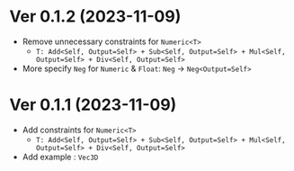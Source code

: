 # Ver 0.1.2 (2023-11-09)

- Remove unnecessary constraints for `Numeric<T>`
  - `T: Add<Self, Output=Self> + Sub<Self, Output=Self> + Mul<Self, Output=Self> + Div<Self, Output=Self>`
- More specify `Neg` for `Numeric` & `Float`: `Neg` -> `Neg<Output=Self>` 

# Ver 0.1.1 (2023-11-09)

- Add constraints for `Numeric<T>`
  - `T: Add<Self, Output=Self> + Sub<Self, Output=Self> + Mul<Self, Output=Self> + Div<Self, Output=Self>`
- Add example : `Vec3D`
